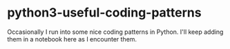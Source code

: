 # python3-useful-coding-patterns
Occasionally I run into some nice coding patterns in Python.  I'll keep adding them in a notebook here as I encounter them.
